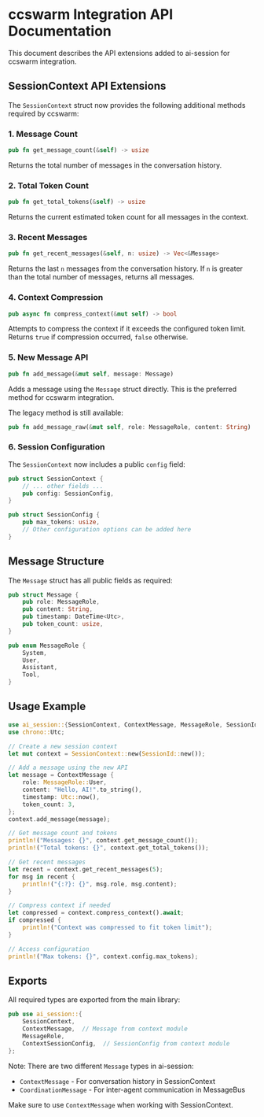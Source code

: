 # ccswarm Integration API Documentation

This document describes the API extensions added to ai-session for ccswarm integration.

## SessionContext API Extensions

The `SessionContext` struct now provides the following additional methods required by ccswarm:

### 1. Message Count
```rust
pub fn get_message_count(&self) -> usize
```
Returns the total number of messages in the conversation history.

### 2. Total Token Count
```rust
pub fn get_total_tokens(&self) -> usize
```
Returns the current estimated token count for all messages in the context.

### 3. Recent Messages
```rust
pub fn get_recent_messages(&self, n: usize) -> Vec<&Message>
```
Returns the last `n` messages from the conversation history. If `n` is greater than the total number of messages, returns all messages.

### 4. Context Compression
```rust
pub async fn compress_context(&mut self) -> bool
```
Attempts to compress the context if it exceeds the configured token limit. Returns `true` if compression occurred, `false` otherwise.

### 5. New Message API
```rust
pub fn add_message(&mut self, message: Message)
```
Adds a message using the `Message` struct directly. This is the preferred method for ccswarm integration.

The legacy method is still available:
```rust
pub fn add_message_raw(&mut self, role: MessageRole, content: String)
```

### 6. Session Configuration
The `SessionContext` now includes a public `config` field:
```rust
pub struct SessionContext {
    // ... other fields ...
    pub config: SessionConfig,
}

pub struct SessionConfig {
    pub max_tokens: usize,
    // Other configuration options can be added here
}
```

## Message Structure

The `Message` struct has all public fields as required:

```rust
pub struct Message {
    pub role: MessageRole,
    pub content: String,
    pub timestamp: DateTime<Utc>,
    pub token_count: usize,
}

pub enum MessageRole {
    System,
    User,
    Assistant,
    Tool,
}
```

## Usage Example

```rust
use ai_session::{SessionContext, ContextMessage, MessageRole, SessionId};
use chrono::Utc;

// Create a new session context
let mut context = SessionContext::new(SessionId::new());

// Add a message using the new API
let message = ContextMessage {
    role: MessageRole::User,
    content: "Hello, AI!".to_string(),
    timestamp: Utc::now(),
    token_count: 3,
};
context.add_message(message);

// Get message count and tokens
println!("Messages: {}", context.get_message_count());
println!("Total tokens: {}", context.get_total_tokens());

// Get recent messages
let recent = context.get_recent_messages(5);
for msg in recent {
    println!("{:?}: {}", msg.role, msg.content);
}

// Compress context if needed
let compressed = context.compress_context().await;
if compressed {
    println!("Context was compressed to fit token limit");
}

// Access configuration
println!("Max tokens: {}", context.config.max_tokens);
```

## Exports

All required types are exported from the main library:

```rust
pub use ai_session::{
    SessionContext,
    ContextMessage,  // Message from context module
    MessageRole,
    ContextSessionConfig,  // SessionConfig from context module
};
```

Note: There are two different `Message` types in ai-session:
- `ContextMessage` - For conversation history in SessionContext
- `CoordinationMessage` - For inter-agent communication in MessageBus

Make sure to use `ContextMessage` when working with SessionContext.